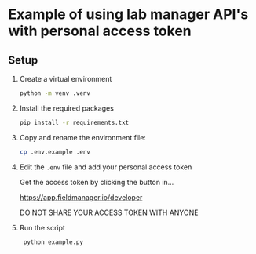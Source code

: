 # Example of using lab manager API's with personal access token

## Setup

1. Create a virtual environment

   ```bash
   python -m venv .venv
   ```

2. Install the required packages

   ```bash
   pip install -r requirements.txt
   ```

3. Copy and rename the environment file:

   ```bash
   cp .env.example .env
   ```

4. Edit the `.env` file and add your personal access token

   Get the access token by clicking the button in...

   https://app.fieldmanager.io/developer

   DO NOT SHARE YOUR ACCESS TOKEN WITH ANYONE

5. Run the script

   ```bash
    python example.py
   ```
